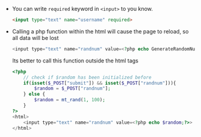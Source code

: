 - You can write `required` keyword in `<input>` to you know.
	```html
	<input type="text" name="username" required>
	```
- Calling a php function within the html will cause the page to reload, so all data will be lost
	```php
	<input type="text" name="randnum" value=<?php echo GenerateRandomNumber();?>>
	```
	Its better to call this function outside the html tags
	```php
	<?php
		// check if $random has been initialized before
	    if(isset($_POST["submit"]) && isset($_POST["randnum"])){
	        $random = $_POST["randnum"];
	    } else {
	        $random = mt_rand(1, 100);
	    }
	?>
	<html>
		<input type="text" name="randnum" value=<?php echo $random;?>>
	</html>
	```